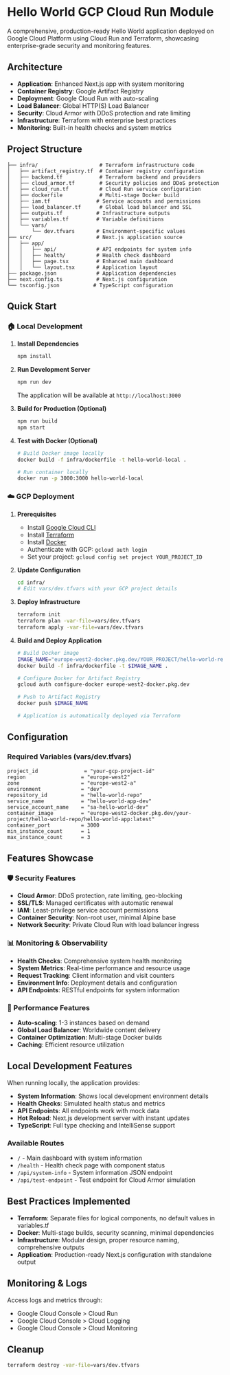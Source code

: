 # Hello World GCP Cloud Run Module

A comprehensive, production-ready Hello World application deployed on Google Cloud Platform using Cloud Run and Terraform, showcasing enterprise-grade security and monitoring features.

## Architecture

- **Application**: Enhanced Next.js app with system monitoring
- **Container Registry**: Google Artifact Registry
- **Deployment**: Google Cloud Run with auto-scaling
- **Load Balancer**: Global HTTP(S) Load Balancer
- **Security**: Cloud Armor with DDoS protection and rate limiting
- **Infrastructure**: Terraform with enterprise best practices
- **Monitoring**: Built-in health checks and system metrics

## Project Structure

```
├── infra/                    # Terraform infrastructure code
│   ├── artifact_registry.tf  # Container registry configuration
│   ├── backend.tf            # Terraform backend and providers
│   ├── cloud_armor.tf        # Security policies and DDoS protection
│   ├── cloud_run.tf          # Cloud Run service configuration
│   ├── dockerfile            # Multi-stage Docker build
│   ├── iam.tf               # Service accounts and permissions
│   ├── load_balancer.tf      # Global load balancer and SSL
│   ├── outputs.tf           # Infrastructure outputs
│   ├── variables.tf         # Variable definitions
│   └── vars/
│       └── dev.tfvars       # Environment-specific values
├── src/                     # Next.js application source
│   ├── app/
│   │   ├── api/             # API endpoints for system info
│   │   ├── health/          # Health check dashboard
│   │   ├── page.tsx         # Enhanced main dashboard
│   │   └── layout.tsx       # Application layout
├── package.json             # Application dependencies
├── next.config.ts           # Next.js configuration
└── tsconfig.json           # TypeScript configuration
```

## Quick Start

### 🏠 Local Development

1. **Install Dependencies**
   ```bash
   npm install
   ```

2. **Run Development Server**
   ```bash
   npm run dev
   ```
   The application will be available at `http://localhost:3000`

3. **Build for Production (Optional)**
   ```bash
   npm run build
   npm start
   ```

4. **Test with Docker (Optional)**
   ```bash
   # Build Docker image locally
   docker build -f infra/dockerfile -t hello-world-local .

   # Run container locally
   docker run -p 3000:3000 hello-world-local
   ```

### ☁️ GCP Deployment

1. **Prerequisites**
   - Install [Google Cloud CLI](https://cloud.google.com/sdk/docs/install)
   - Install [Terraform](https://terraform.io/downloads)
   - Install [Docker](https://docs.docker.com/get-docker/)
   - Authenticate with GCP: `gcloud auth login`
   - Set your project: `gcloud config set project YOUR_PROJECT_ID`

2. **Update Configuration**
   ```bash
   cd infra/
   # Edit vars/dev.tfvars with your GCP project details
   ```

3. **Deploy Infrastructure**
   ```bash
   terraform init
   terraform plan -var-file=vars/dev.tfvars
   terraform apply -var-file=vars/dev.tfvars
   ```

4. **Build and Deploy Application**
   ```bash
   # Build Docker image
   IMAGE_NAME="europe-west2-docker.pkg.dev/YOUR_PROJECT/hello-world-repo/hello-world-app:latest"
   docker build -f infra/dockerfile -t $IMAGE_NAME .

   # Configure Docker for Artifact Registry
   gcloud auth configure-docker europe-west2-docker.pkg.dev

   # Push to Artifact Registry
   docker push $IMAGE_NAME

   # Application is automatically deployed via Terraform
   ```

## Configuration

### Required Variables (vars/dev.tfvars)

```hcl
project_id               = "your-gcp-project-id"
region                  = "europe-west2"
zone                    = "europe-west2-a"
environment             = "dev"
repository_id           = "hello-world-repo"
service_name            = "hello-world-app-dev"
service_account_name    = "sa-hello-world-dev"
container_image         = "europe-west2-docker.pkg.dev/your-project/hello-world-repo/hello-world-app:latest"
container_port          = 3000
min_instance_count      = 1
max_instance_count      = 3
```

## Features Showcase

### 🛡️ Security Features
- **Cloud Armor**: DDoS protection, rate limiting, geo-blocking
- **SSL/TLS**: Managed certificates with automatic renewal
- **IAM**: Least-privilege service account permissions
- **Container Security**: Non-root user, minimal Alpine base
- **Network Security**: Private Cloud Run with load balancer ingress

### 📊 Monitoring & Observability
- **Health Checks**: Comprehensive system health monitoring
- **System Metrics**: Real-time performance and resource usage
- **Request Tracking**: Client information and visit counters
- **Environment Info**: Deployment details and configuration
- **API Endpoints**: RESTful endpoints for system information

### 🚀 Performance Features
- **Auto-scaling**: 1-3 instances based on demand
- **Global Load Balancer**: Worldwide content delivery
- **Container Optimization**: Multi-stage Docker builds
- **Caching**: Efficient resource utilization

## Local Development Features

When running locally, the application provides:

- **System Information**: Shows local development environment details
- **Health Checks**: Simulated health status and metrics
- **API Endpoints**: All endpoints work with mock data
- **Hot Reload**: Next.js development server with instant updates
- **TypeScript**: Full type checking and IntelliSense support

### Available Routes
- `/` - Main dashboard with system information
- `/health` - Health check page with component status
- `/api/system-info` - System information JSON endpoint
- `/api/test-endpoint` - Test endpoint for Cloud Armor simulation

## Best Practices Implemented

- **Terraform**: Separate files for logical components, no default values in variables.tf
- **Docker**: Multi-stage builds, security scanning, minimal dependencies
- **Infrastructure**: Modular design, proper resource naming, comprehensive outputs
- **Application**: Production-ready Next.js configuration with standalone output

## Monitoring & Logs

Access logs and metrics through:
- Google Cloud Console > Cloud Run
- Google Cloud Console > Cloud Logging
- Google Cloud Console > Cloud Monitoring

## Cleanup

```bash
terraform destroy -var-file=vars/dev.tfvars
```